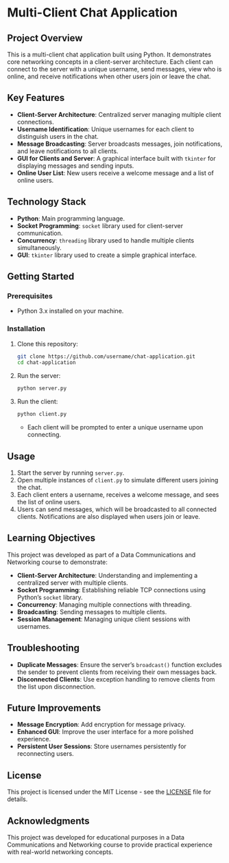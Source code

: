 # Multi-Client Chat Application

## Project Overview

This is a multi-client chat application built using Python. It demonstrates core networking concepts in a client-server architecture. Each client can connect to the server with a unique username, send messages, view who is online, and receive notifications when other users join or leave the chat.

## Key Features

- **Client-Server Architecture**: Centralized server managing multiple client connections.
- **Username Identification**: Unique usernames for each client to distinguish users in the chat.
- **Message Broadcasting**: Server broadcasts messages, join notifications, and leave notifications to all clients.
- **GUI for Clients and Server**: A graphical interface built with `tkinter` for displaying messages and sending inputs.
- **Online User List**: New users receive a welcome message and a list of online users.

## Technology Stack

- **Python**: Main programming language.
- **Socket Programming**: `socket` library used for client-server communication.
- **Concurrency**: `threading` library used to handle multiple clients simultaneously.
- **GUI**: `tkinter` library used to create a simple graphical interface.

## Getting Started

### Prerequisites

- Python 3.x installed on your machine.

### Installation

1. Clone this repository:
    ```bash
    git clone https://github.com/username/chat-application.git
    cd chat-application
    ```

2. Run the server:
    ```bash
    python server.py
    ```

3. Run the client:
    ```bash
    python client.py
    ```

   - Each client will be prompted to enter a unique username upon connecting.

## Usage

1. Start the server by running `server.py`.
2. Open multiple instances of `client.py` to simulate different users joining the chat.
3. Each client enters a username, receives a welcome message, and sees the list of online users.
4. Users can send messages, which will be broadcasted to all connected clients. Notifications are also displayed when users join or leave.

## Learning Objectives

This project was developed as part of a Data Communications and Networking course to demonstrate:

- **Client-Server Architecture**: Understanding and implementing a centralized server with multiple clients.
- **Socket Programming**: Establishing reliable TCP connections using Python’s `socket` library.
- **Concurrency**: Managing multiple connections with threading.
- **Broadcasting**: Sending messages to multiple clients.
- **Session Management**: Managing unique client sessions with usernames.

## Troubleshooting

- **Duplicate Messages**: Ensure the server’s `broadcast()` function excludes the sender to prevent clients from receiving their own messages back.
- **Disconnected Clients**: Use exception handling to remove clients from the list upon disconnection.

## Future Improvements

- **Message Encryption**: Add encryption for message privacy.
- **Enhanced GUI**: Improve the user interface for a more polished experience.
- **Persistent User Sessions**: Store usernames persistently for reconnecting users.

## License

This project is licensed under the MIT License - see the [LICENSE](LICENSE) file for details.

## Acknowledgments

This project was developed for educational purposes in a Data Communications and Networking course to provide practical experience with real-world networking concepts.
